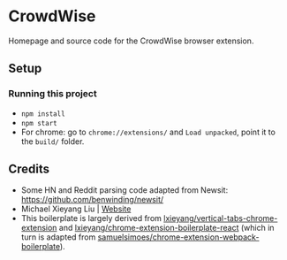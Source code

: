 # CrowdWise

Homepage and source code for the CrowdWise browser extension.

## Setup

### Running this project

- `npm install`
- `npm start`
- For chrome: go to `chrome://extensions/` and `Load unpacked`, point it to the `build/` folder.

## Credits

- Some HN and Reddit parsing code adapted from Newsit: https://github.com/benwinding/newsit/
- Michael Xieyang Liu | [Website](https://lxieyang.github.io)
- This boilerplate is largely derived from [lxieyang/vertical-tabs-chrome-extension](https://github.com/lxieyang/vertical-tabs-chrome-extension) and [lxieyang/chrome-extension-boilerplate-react](https://github.com/lxieyang/chrome-extension-boilerplate-react) (which in turn is adapted from [samuelsimoes/chrome-extension-webpack-boilerplate](https://github.com/samuelsimoes/chrome-extension-webpack-boilerplate)).
